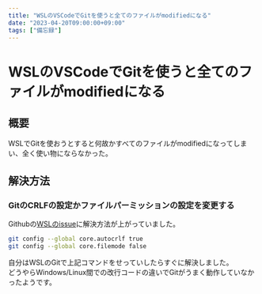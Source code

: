 ```yaml
---
title: "WSLのVSCodeでGitを使うと全てのファイルがmodifiedになる"
date: "2023-04-20T09:00:00+09:00"
tags: ["備忘録"]
---
```

# WSLのVSCodeでGitを使うと全てのファイルがmodifiedになる
## 概要

WSLでGitを使おうとすると何故かすべてのファイルがmodifiedになってしまい、全く使い物にならなかった。

## 解決方法

### GitのCRLFの設定かファイルパーミッションの設定を変更する

Githubの[WSLのissue](https://github.com/microsoft/WSL/issues/184#issuecomment-287853688)に解決方法が上がっていました。

```bash
git config --global core.autocrlf true
git config --global core.filemode false
```

自分はWSLのGitで上記コマンドをせっていしたらすぐに解決しました。  
どうやらWindows/Linux間での改行コードの違いでGitがうまく動作していなかったようです。